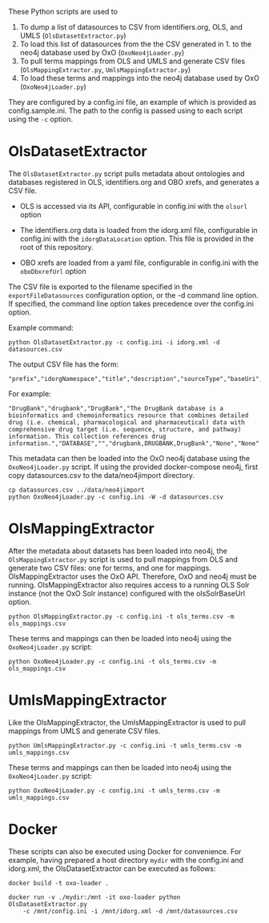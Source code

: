 These Python scripts are used to 

1. To dump a list of datasources to CSV from identifiers.org, OLS, and UMLS (`OlsDatasetExtractor.py`)
2. To load this list of datasources from the the CSV generated in 1. to the neo4j database used by OxO (`OxoNeo4jLoader.py`)
3. To pull terms mappings from OLS and UMLS and generate CSV files (`OlsMappingExtractor.py`, `UmlsMappingExtractor.py`)
2. To load these terms and mappings into the neo4j database used by OxO (`OxoNeo4jLoader.py`)

They are configured by a config.ini file, an example of which is provided as
config.sample.ini.  The path to the config is passed using to each script using
the `-c` option.

# OlsDatasetExtractor

The `OlsDatasetExtractor.py` script pulls metadata about ontologies and databases
registered in OLS, identifiers.org and OBO xrefs, and generates a CSV file.

* OLS is accessed via its API, configurable in config.ini with the `olsurl` option

* The identifiers.org data is loaded from the idorg.xml file, configurable in config.ini with the `idorgDataLocation` option.
  This file is provided in the root of this repository.

* OBO xrefs are loaded from a yaml file, configurable in config.ini with the `oboDbxrefUrl` option

The CSV file is exported to the filename specified in the `exportFileDatasources` configuration option, or the -d command line option.
If specified, the command line option takes precedence over the config.ini option.

Example command:

    python OlsDatasetExtractor.py -c config.ini -i idorg.xml -d datasources.csv

The output CSV file has the form:

    "prefix","idorgNamespace","title","description","sourceType","baseUri","alternatePrefixes","licence","versionInfo"

For example:

    "DrugBank","drugbank","DrugBank","The DrugBank database is a bioinformatics and chemoinformatics resource that combines detailed drug (i.e. chemical, pharmacological and pharmaceutical) data with comprehensive drug target (i.e. sequence, structure, and pathway) information. This collection references drug information.","DATABASE","","drugbank,DRUGBANK,DrugBank","None","None"

This metadata can then be loaded into the OxO neo4j database using the `OxoNeo4jLoader.py` script.  If using the provided
docker-compose neo4j, first copy datasources.csv to the data/neo4jimport directory.

    cp datasources.csv ../data/neo4jimport
    python OxoNeo4jLoader.py -c config.ini -W -d datasources.csv

# OlsMappingExtractor

After the metadata about datasets has been loaded into neo4j, the `OlsMappingExtractor.py` script is used to
pull mappings from OLS and generate two CSV files: one for terms, and one for mappings.
OlsMappingExtractor uses the OxO API.  Therefore, OxO and neo4j must be running.
OlsMappingExtractor also requires access to a running OLS Solr instance (not the OxO Solr instance) configured with the olsSolrBaseUrl option.
    
    python OlsMappingExtractor.py -c config.ini -t ols_terms.csv -m ols_mappings.csv

These terms and mappings can then be loaded into neo4j using the `OxoNeo4jLoader.py` script:

    python OxoNeo4jLoader.py -c config.ini -t ols_terms.csv -m ols_mappings.csv

# UmlsMappingExtractor

Like the OlsMappingExtractor, the UmlsMappingExtractor is used to pull mappings from UMLS and generate
CSV files.

    python UmlsMappingExtractor.py -c config.ini -t umls_terms.csv -m umls_mappings.csv

These terms and mappings can then be loaded into neo4j using the `OxoNeo4jLoader.py` script:

    python OxoNeo4jLoader.py -c config.ini -t umls_terms.csv -m umls_mappings.csv

# Docker

These scripts can also be executed using Docker for convenience.  For example,
having prepared a host directory `mydir` with the config.ini and idorg.xml, the
OlsDatasetExtractor can be executed as follows:

    docker build -t oxo-loader .

    docker run -v ./mydir:/mnt -it oxo-loader python OlsDatasetExtractor.py
        -c /mnt/config.ini -i /mnt/idorg.xml -d /mnt/datasources.csv

